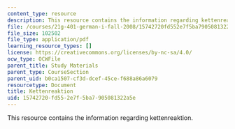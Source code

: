 ```yaml
---
content_type: resource
description: This resource contains the information regarding kettenreaktion.
file: /courses/21g-401-german-i-fall-2008/15742720fd552e7f5ba7905081322a5e_MIT21G_401F08_ketten.pdf
file_size: 102502
file_type: application/pdf
learning_resource_types: []
license: https://creativecommons.org/licenses/by-nc-sa/4.0/
ocw_type: OCWFile
parent_title: Study Materials
parent_type: CourseSection
parent_uid: b0ca1507-cf3d-dcef-45ce-f688a86a6079
resourcetype: Document
title: Kettenreaktion
uid: 15742720-fd55-2e7f-5ba7-905081322a5e
---
```

This resource contains the information regarding kettenreaktion.
